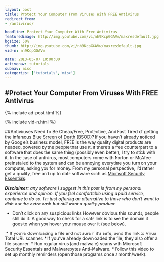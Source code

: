 ```yaml
---
layout: post
title: Protect Your Computer From Viruses With FREE Antivirus
redirect_from:
- /antivirus/

headline: Protect Your Computer With Free Antivirus
featuredimage: http://img.youtube.com/vi/nh9KcpGGAVw/maxresdefault.jpg
bgsize: 50%
thumb: http://img.youtube.com/vi/nh9KcpGGAVw/maxresdefault.jpg
vid-n: nh9KcpGGAVw

date: 2013-05-07 10:00:00
activenav: tutorials
subnav: misc
categories: ['tutorials','misc']
---
```

#Protect Your Computer From Viruses With FREE Antivirus
---

{% include ad-post.html %}

{% include vid-n.html %}

##Antiviruses Need To Be Cheap/Free, Protective, And Fast
Tired of getting the infamous [Blue Screen of Death (BSOD)](http://en.wikipedia.org/wiki/Blue_Screen_of_Death)? If you haven’t already noticed by Google’s business model, FREE is the way quality digital products are headed, powered by the people that use it. If there’s a free counterpart to a software that does the same thing (possibly even better), I try to stick with it. In the case of antivirus, most computers come with Norton or McAfee preinstalled to the system and can be annoying everytime you turn on your computer, asking you for money. From my personal perspective, I’d rather get a quality, free and up to date software such as [Microsoft Security Essentials](http://windows.microsoft.com/en-us/windows/security-essentials-download).

***Disclaimer:** any software I suggest in this post is from my personal experience and opinion. If you feel comfortable using a paid service, continue to do so. I’m just offering an alternative to those who don’t want to dish out the extra cash but still want a quality product.*

* Don’t click on any suspicious links
However obvious this sounds, people still do it.
A good way to check for a safe link is to see the domain it goes to when you hover your mouse over it (see below).
<img src="http://i.imgur.com/GnTUBgT.jpg" alt="">
* If you’re downloading a file and not sure if it’s safe, send the link to Virus Total URL scanner.
* If you’ve already downloaded the file, they also offer a file scanner.
* Run regular virus (and malware) scans with Microsoft Security Essentals and Malwarebytes Anti-Malware.
* Follow this video to set up monthly reminders (open those programs once a month/week).